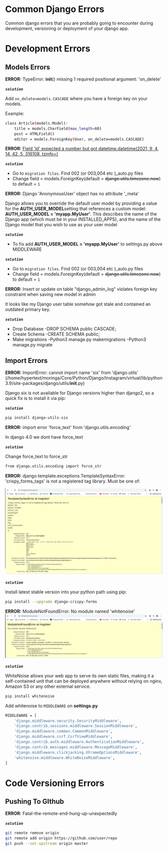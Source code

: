 <!-- @format -->

# Common Django Errors

Common django errors that you are probably going to encounter during development, versioning or deployment of your django app.

# Development Errors

## Models Errors

**ERROR:** TypeError: **init**() missing 1 required positional argument: 'on_delete'

**_`solution`_**

Add `on_delete=models.CASCADE` where you have a foreign key on your models.

Example:

```bash
class Article(models.Model):
    title = models.CharField(max_length=60)
    post = HTMLField()
    editor = models.ForeignKey(User, on_delete=models.CASCADE)
```

**ERROR:** <u>Field 'id' expected a number but got datetime.datetime(2021, 9, 4, 14, 42, 5, 316108, tzinfo=<UTC>)</u>

**_`solution`_**

- Go to `migration files`. Find 002 (or 003,004 etc )\_auto.py files
- Change field = models.ForeignKey(default = ~~django.utils.timezone.now~~) to default = `1`

**ERROR:** Django 'AnonymousUser' object has no attribute '\_meta'

Django allows you to override the default user model by providing a value for the **AUTH_USER_MODEL**setting that references a custom model: **AUTH_USER_MODEL = 'myapp.MyUser'**. This describes the name of the Django app (which must be in your INSTALLED_APPS), and the name of the Django model that you wish to use as your user model

**_`solution`_**

- To fix add **AUTH_USER_MODEL = 'myapp.MyUser'** to settings.py above MIDDLEWARE

**_`solution`_**

- Go to `migration files`. Find 002 (or 003,004 etc )\_auto.py files
- Change field = models.ForeignKey(default = ~~django.utils.timezone.now~~) to default = `1`

**ERROR:** Insert or update on table "django_admin_log" violates foreign key constraint when saving new model in admin

It looks like my Django user table somehow got stale and contained an outdated primary key.

**_`solution`_**

- Drop Database
  -DROP SCHEMA public CASCADE;
- Create Schema
  -CREATE SCHEMA public;
- Make migrations
  -Python3 manage.py makemigrations
  -Python3 manage.py migrate

## Import Errors

**ERROR:** ImportError: cannot import name 'six' from 'django.utils' (/home/hypertext/moringa/Core/Python/Django/Instagram/virtual/lib/python3.9/site-packages/django/utils/**init**.py)

Django six is not available for Django versions higher than django2, so a quick fix is to install it via pip:

**_`solution`_**

```bash
pip install django-utils-six
```

**ERROR:** import error 'force_text' from 'django.utils.encoding'

In django 4.0 we dont have force_text

**_`solution`_**

Change force_text to force_str

```bash
from django.utils.encoding import force_str
```

**ERROR:** django.template.exceptions.TemplateSyntaxError: 'crispy_forms_tags' is not a registered tag library. Must be one of:

![Error](static/images/1.png)

**_`solution`_**

Install latest stable version into your python path using pip:

```bash
pip install --upgrade django-crispy-forms
```

**ERROR:** ModuleNotFoundError: No module named 'whitenoise'
![Error](static/images/2.png)

**_`solution`_**

WhiteNoise allows your web app to serve its own static files, making it a self-contained unit that can be deployed anywhere without relying on nginx, Amazon S3 or any other external service.

```bash
pip install whitenoise
```

Add whitenoise to `MIDDLEWARE` on **settings.py**

```bash
MIDDLEWARE = [
    'django.middleware.security.SecurityMiddleware',
    'django.contrib.sessions.middleware.SessionMiddleware',
    'django.middleware.common.CommonMiddleware',
    'django.middleware.csrf.CsrfViewMiddleware',
    'django.contrib.auth.middleware.AuthenticationMiddleware',
    'django.contrib.messages.middleware.MessageMiddleware',
    'django.middleware.clickjacking.XFrameOptionsMiddleware',
    'whitenoise.middleware.WhiteNoiseMiddleware',
]
```

# Code Versioning Errors

## Pushing To GIthub

**ERROR:** Fatal-the-remote-end-hung-up-unexpectedly

**_`solution`_**

```bash
git remote remove origin
git remote add origin https://github.com/user/repo
git push --set-upstream origin master
```
